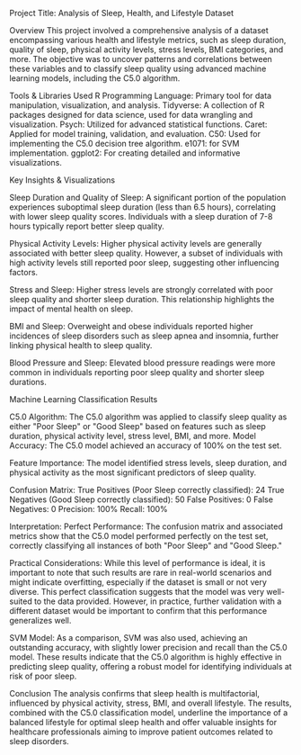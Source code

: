 Project Title: Analysis of Sleep, Health, and Lifestyle Dataset

Overview
This project involved a comprehensive analysis of a dataset encompassing various health and lifestyle metrics, such as sleep duration, quality of sleep, physical activity levels, stress levels, BMI categories, and more. The objective was to uncover patterns and correlations between these variables and to classify sleep quality using advanced machine learning models, including the C5.0 algorithm.

Tools & Libraries Used
R Programming Language: Primary tool for data manipulation, visualization, and analysis.
Tidyverse: A collection of R packages designed for data science, used for data wrangling and visualization.
Psych: Utilized for advanced statistical functions.
Caret: Applied for model training, validation, and evaluation.
C50: Used for implementing the C5.0 decision tree algorithm.
e1071: for SVM implementation.
ggplot2: For creating detailed and informative visualizations.

Key Insights & Visualizations

Sleep Duration and Quality of Sleep:
A significant portion of the population experiences suboptimal sleep duration (less than 6.5 hours), correlating with lower sleep quality scores.
Individuals with a sleep duration of 7-8 hours typically report better sleep quality.

Physical Activity Levels:
Higher physical activity levels are generally associated with better sleep quality. However, a subset of individuals with high activity levels still reported poor sleep, suggesting other influencing factors.

Stress and Sleep:
Higher stress levels are strongly correlated with poor sleep quality and shorter sleep duration. This relationship highlights the impact of mental health on sleep.

BMI and Sleep:
Overweight and obese individuals reported higher incidences of sleep disorders such as sleep apnea and insomnia, further linking physical health to sleep quality.

Blood Pressure and Sleep:
Elevated blood pressure readings were more common in individuals reporting poor sleep quality and shorter sleep durations.

Machine Learning Classification Results

C5.0 Algorithm:
The C5.0 algorithm was applied to classify sleep quality as either "Poor Sleep" or "Good Sleep" based on features such as sleep duration, physical activity level, stress level, BMI, and more.
Model Accuracy: The C5.0 model achieved an accuracy of 100% on the test set.

Feature Importance: The model identified stress levels, sleep duration, and physical activity as the most significant predictors of sleep quality.

Confusion Matrix:
True Positives (Poor Sleep correctly classified): 24
True Negatives (Good Sleep correctly classified): 50
False Positives: 0
False Negatives: 0
Precision: 100%
Recall: 100%

Interpretation:
Perfect Performance: The confusion matrix and associated metrics show that the C5.0 model performed perfectly on the test set, 
correctly classifying all instances of both "Poor Sleep" and "Good Sleep."

Practical Considerations:
While this level of performance is ideal, it is important to note that such results are rare in real-world scenarios and might indicate overfitting, especially if the dataset is small or not very diverse.
This perfect classification suggests that the model was very well-suited to the data provided. 
However, in practice, further validation with a different dataset would be important to confirm that this performance generalizes well.

SVM Model:
As a comparison, SVM was also used, achieving an outstanding accuracy, with slightly lower precision and recall than the C5.0 model.
These results indicate that the C5.0 algorithm is highly effective in predicting sleep quality, offering a robust model for identifying individuals at risk of poor sleep.

Conclusion
The analysis confirms that sleep health is multifactorial, influenced by physical activity, stress, BMI, and overall lifestyle. The results, combined with the C5.0 classification model, underline the importance of a balanced lifestyle for optimal sleep health and offer valuable insights for healthcare professionals aiming to improve patient outcomes related to sleep disorders.
